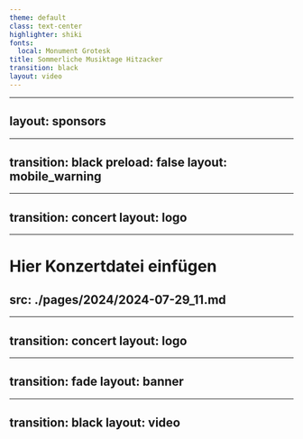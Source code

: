 ```yaml
---
theme: default
class: text-center
highlighter: shiki
fonts:
  local: Monument Grotesk
title: Sommerliche Musiktage Hitzacker
transition: black
layout: video
---
```

---
layout: sponsors
---
---
transition: black
preload: false
layout: mobile_warning
---
<!-- <AudioPlayer audioSrc="/audio_alert_2023.mp3" /> -->
---
transition: concert
layout: logo
---
---
# Hier Konzertdatei einfügen
src: ./pages/2024/2024-07-29_11.md
---
---
transition: concert
layout: logo
---
---
transition: fade
layout: banner
---
---
transition: black
layout: video
---
